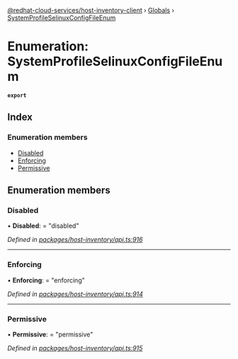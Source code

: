 [@redhat-cloud-services/host-inventory-client](../README.md) › [Globals](../globals.md) › [SystemProfileSelinuxConfigFileEnum](systemprofileselinuxconfigfileenum.md)

# Enumeration: SystemProfileSelinuxConfigFileEnum

**`export`** 

## Index

### Enumeration members

* [Disabled](systemprofileselinuxconfigfileenum.md#disabled)
* [Enforcing](systemprofileselinuxconfigfileenum.md#enforcing)
* [Permissive](systemprofileselinuxconfigfileenum.md#permissive)

## Enumeration members

###  Disabled

• **Disabled**: = "disabled"

*Defined in [packages/host-inventory/api.ts:916](https://github.com/RedHatInsights/javascript-clients/blob/master/packages/host-inventory/api.ts#L916)*

___

###  Enforcing

• **Enforcing**: = "enforcing"

*Defined in [packages/host-inventory/api.ts:914](https://github.com/RedHatInsights/javascript-clients/blob/master/packages/host-inventory/api.ts#L914)*

___

###  Permissive

• **Permissive**: = "permissive"

*Defined in [packages/host-inventory/api.ts:915](https://github.com/RedHatInsights/javascript-clients/blob/master/packages/host-inventory/api.ts#L915)*
